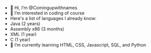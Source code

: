 - 👋 Hi, I’m @Comingupwithnames
- 👀 I’m interested in coding of course
- Here's a list of languages I already know:
-   Java          (2 years)
-   Assembly x86  (3 months)
-   XML           (1 year)
-   C             (1 year)
- 🌱 I’m currently learning HTML, CSS, Javascript, SQL, and Python
